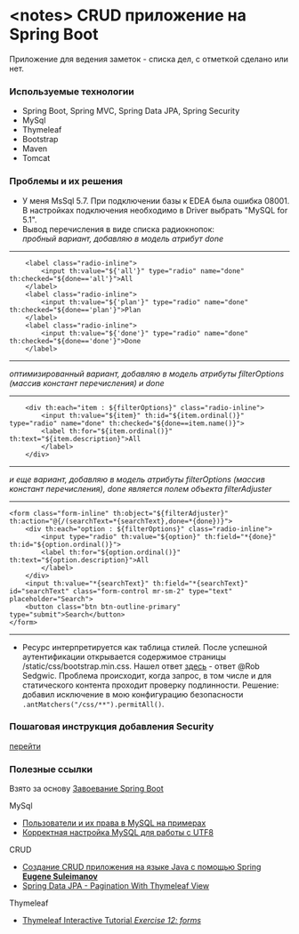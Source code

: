 # \<notes\> CRUD приложение на Spring Boot

Приложение для ведения заметок - списка дел, с отметкой сделано или нет.

### Используемые технологии
* Spring Boot, Spring MVC, Spring Data JPA, Spring Security
* MySql
* Thymeleaf
* Bootstrap
* Maven
* Tomcat


### Проблемы и их решения

* У меня MsSql 5.7. При подключении базы к EDEA была ошибка 08001. В настройках подключения необходимо в Driver выбрать "MySQL for 5.1".
* Вывод перечисления в виде списка радиокнопок:
<br> <i>пробный вариант, добавляю в модель атрибут done</i>

---
        <label class="radio-inline">
            <input th:value="${'all'}" type="radio" name="done" th:checked="${done=='all'}">All
        </label>
        <label class="radio-inline">
            <input th:value="${'plan'}" type="radio" name="done" th:checked="${done=='plan'}">Plan
        </label>
        <label class="radio-inline">
            <input th:value="${'done'}" type="radio" name="done" th:checked="${done=='done'}">Done
        </label>
---

<i>оптимизированный вариант, добавляю в модель атрибуты filterOptions (массив констант перечисления) и done</i>

---
        <div th:each="item : ${filterOptions}" class="radio-inline">
            <input th:value="${item}" th:id="${item.ordinal()}" type="radio" name="done" th:checked="${done==item.name()}">
            <label th:for="${item.ordinal()}" th:text="${item.description}">All
            </label>
        </div>
---

<i>и еще вариант, добавляю в модель атрибуты filterOptions (массив констант перечисления), done является полем объекта filterAdjuster</i>

---
    <form class="form-inline" th:object="${filterAdjuster}" th:action="@{/(searchText=*{searchText},done=*{done})}">
        <div th:each="option : ${filterOptions}" class="radio-inline">
            <input type="radio" th:value="${option}" th:field="*{done}" th:id="${option.ordinal()}">
            <label th:for="${option.ordinal()}" th:text="${option.description}">All
            </label>
        </div>
        <input th:value="*{searchText}" th:field="*{searchText}" id="searchText" class="form-control mr-sm-2" type="text" placeholder="Search">
        <button class="btn btn-outline-primary" type="submit">Search</button>
    </form>
---

* Ресурс интерпретируется как таблица стилей. 
После успешной аутентификации открывается содержимое страницы /static/css/bootstrap.min.css.
Нашел ответ <a href="https://coder-booster.ru/q/resource-interpreted-as-stylesheet-but-transferred-with-mime-type-text-html-see-18236/">здесь</a> - ответ @Rob Sedgwic.
Проблема происходит, когда запрос, в том числе и для статического контента проходит проверку подлинности.
Решение: добавил исключение в мою конфигурацию безопасности `.antMatchers("/css/**").permitAll()`.
 
### Пошаговая инструкция добавления Security
[перейти](STEP-BY-STEP-SECURITY-ADDING.md)

### Полезные ссылки

Взято за основу <a href="https://javarush.ru/groups/posts/497-zavoevanie-spring-boot">Завоевание Spring Boot</a>

MySql
* <a href="http://stasyak.ru/?p=51">Пользователи и их права в MySQL на примерах</a>
* <a href="https://gahcep.github.io/blog/2013/01/05/mysql-utf8/">Корректная настройка MySQL для работы с UTF8</a>

CRUD
* <a href="https://www.youtube.com/watch?v=e7swABdqOS4">Создание CRUD приложения на языке Java с помощью Spring <b>Eugene Suleimanov</b></a>
* <a href="https://www.logicbig.com/tutorials/spring-framework/spring-data/pagination-with-thymeleaf.html">Spring Data JPA - Pagination With Thymeleaf View</b></a>
 
 Thymeleaf
 * <a href="http://itutorial.thymeleaf.org/exercise/12">Thymeleaf Interactive Tutorial <i>Exercise 12: forms</i></b></a>
 